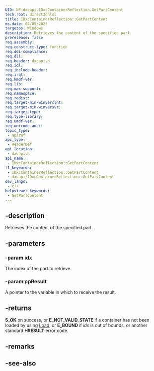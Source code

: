 ```yaml
---
UID: NF:dxcapi.IDxcContainerReflection.GetPartContent
tech.root: direct3dhlsl
title: IDxcContainerReflection::GetPartContent
ms.date: 04/05/2023
targetos: Windows
description: Retrieves the content of the specified part.
prerelease: false
req.assembly: 
req.construct-type: function
req.ddi-compliance: 
req.dll: 
req.header: dxcapi.h
req.idl: 
req.include-header: 
req.irql: 
req.kmdf-ver: 
req.lib: 
req.max-support: 
req.namespace: 
req.redist: 
req.target-min-winverclnt: 
req.target-min-winversvr: 
req.target-type: 
req.type-library: 
req.umdf-ver: 
req.unicode-ansi: 
topic_type:
 - apiref
api_type:
 - HeaderDef
api_location:
 - dxcapi.h
api_name:
 - IDxcContainerReflection::GetPartContent
f1_keywords:
 - IDxcContainerReflection::GetPartContent
 - dxcapi/IDxcContainerReflection::GetPartContent
dev_langs:
 - c++
helpviewer_keywords:
 - GetPartContent
---
```


## -description

Retrieves the content of the specified part.

## -parameters

### -param idx

The index of the part to retrieve.

### -param ppResult

A pointer to the variable in which to receive the result.

## -returns

**S_OK** on success, or **E_NOT_VALID_STATE** if a container has not been loaded by using [Load](./nf-dxcapi-idxccontainerreflection-load.md), or **E_BOUND** if *idx* is out of bounds, or another standard **HRESULT** error code.

## -remarks

## -see-also
